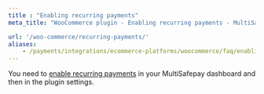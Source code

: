 ```yaml
---
title : "Enabling recurring payments"
meta_title: "WooCommerce plugin - Enabling recurring payments - MultiSafepay Docs"

url: '/woo-commerce/recurring-payments/'
aliases:
    - /payments/integrations/ecommerce-platforms/woocommerce/faq/enabling-recurring-payments/
---
```

You need to [enable recurring payments](/payments/recurring-payments/) in your MultiSafepay dashboard and then in the plugin settings. 